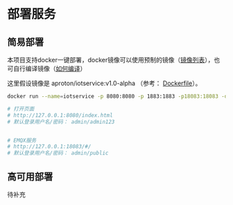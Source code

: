 
# 部署服务

## 简易部署
本项目支持docker一键部署，docker镜像可以使用预制的镜像（[镜像列表](./IMAGES.md)），也可自行编译镜像（[如何编译](./BUILD.md)）

这里假设镜像是 aproton/iotservice:v1.0-alpha （参考： [Dockerfile](../../build/deploy/Dockerfile)）。

``` bash
docker run --name=iotservice -p 8080:8080 -p 1883:1883 -p18083:18083 -d aproton/iotservice:v1.0-alpha

# 打开页面
# http://127.0.0.1:8080/index.html
# 默认登录用户名/密码： admin/admin123


# EMQX服务
# http://127.0.0.1:18083/#/
# 默认登录用户名/密码： admin/public
```



## 高可用部署
待补充